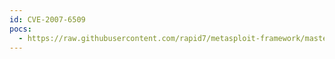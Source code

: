 ```yaml
---
id: CVE-2007-6509
pocs:
  - https://raw.githubusercontent.com/rapid7/metasploit-framework/master/modules/auxiliary/dos/windows/appian/appian_bpm.rb
---
```

